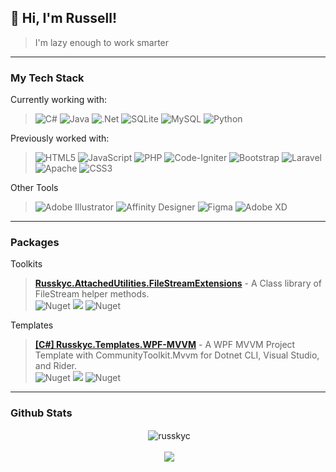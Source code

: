 ## **👋 Hi, I'm Russell!**

>I'm lazy enough to work smarter
***
### **My Tech Stack**

Currently working with:
>![C#](https://img.shields.io/badge/c%23-%23239120.svg?style=flat&logo=c-sharp&logoColor=white&color=1f72de) ![Java](https://img.shields.io/badge/java-%23ED8B00.svg?style=flat&logo=java&logoColor=white&color=1f72de) ![.Net](https://img.shields.io/badge/.NET-5C2D91?style=flat&logo=.net&logoColor=white&color=1f72de) ![SQLite](https://img.shields.io/badge/sqlite-%2307405e.svg?style=flat&logo=sqlite&logoColor=white&color=1f72de) ![MySQL](https://img.shields.io/badge/mysql-%2300f.svg?style=flat&logo=mysql&logoColor=white&color=1f72de) ![Python](https://img.shields.io/badge/python-3670A0?style=flat&logo=python&logoColor=white&color=1f72de)

Previously worked with: 
>![HTML5](https://img.shields.io/badge/html5-%23E34F26.svg?style=flat&logo=html5&logoColor=white&color=1f72de) ![JavaScript](https://img.shields.io/badge/javascript-%23323330.svg?style=flat&logo=javascript&logoColor=white&color=1f72de) ![PHP](https://img.shields.io/badge/php-%23777BB4.svg?style=flat&logo=php&logoColor=white&color=1f72de) ![Code-Igniter](https://img.shields.io/badge/CodeIgniter-%23EF4223.svg?style=flat&logo=codeIgniter&logoColor=white&color=1f72de) ![Bootstrap](https://img.shields.io/badge/bootstrap-%23563D7C.svg?style=flat&logo=bootstrap&logoColor=white&color=1f72de) ![Laravel](https://img.shields.io/badge/laravel-%23FF2D20.svg?style=flat&logo=laravel&logoColor=white&color=1f72de) ![Apache](https://img.shields.io/badge/apache-%23D42029.svg?style=flat&logo=apache&logoColor=white&color=1f72de) ![CSS3](https://img.shields.io/badge/css3-%231572B6.svg?style=flat&logo=css3&logoColor=white&color=1f72de) 

Other Tools
>![Adobe Illustrator](https://img.shields.io/badge/adobeillustrator-%23FF9A00.svg?style=flat&logo=adobeillustrator&logoColor=white&color=1f72de) ![Affinity Designer](https://img.shields.io/badge/affinitydesginer-%231B72BE.svg?style=flat&logo=affinity-designer&logoColor=white&color=1f72de) ![Figma](https://img.shields.io/badge/figma-%23F24E1E.svg?style=flat&logo=figma&logoColor=white&color=1f72de) ![Adobe XD](https://img.shields.io/badge/Adobe%20XD-470137?style=flat&logo=Adobe%20XD&logoColor=white&color=1f72de)

***
### **Packages**
Toolkits
>**[Russkyc.AttachedUtilities.FileStreamExtensions](https://www.nuget.org/packages/Russkyc.AttachedUtilities.FileStreamExtensions/)** - A Class library of FileStream helper methods.\
>![Nuget](https://img.shields.io/nuget/v/Russkyc.AttachedUtilities.FileStreamExtensions?color=1f72de)
>![](https://img.shields.io/badge/DotNetCore-2.0-1f72de)
>![Nuget](https://img.shields.io/nuget/dt/Russkyc.AttachedUtilities.FileStreamExtensions?color=1f72de&label=Downloads)

Templates
>**[[C#] Russkyc.Templates.WPF-MVVM](https://www.nuget.org/packages/Russkyc.Templates.WPF-MVVM/)** - A WPF MVVM Project Template with CommunityToolkit.Mvvm for Dotnet CLI, Visual Studio, and Rider.\
>![Nuget](https://img.shields.io/nuget/v/Russkyc.Templates.WPF-MVVM?color=1f72de)
>![](https://img.shields.io/badge/DotNetCore-2.0-1f72de)
>![Nuget](https://img.shields.io/nuget/dt/Russkyc.Templates.WPF-MVVM?color=1f72de&label=Downloads)
***
### **Github Stats**

<p align="center">&nbsp;<img align="center" src="https://github-readme-stats.vercel.app/api?username=russkyc&card_width=350&count_private=true&show_icons=true&hide_rank=true&locale=en&bg_color=0d1117&border_color=2e79da&text_color=ffffff&title_color=ffffff&icon_color=2e79da" alt="russkyc" /></p>
<p align="center">&nbsp;<img align="center" src="https://github-readme-stats.vercel.app/api/top-langs/?username=russkyc&hide=java&layout=compact&bg_color=0d1117&border_color=2e79da&text_color=ffffff&title_color=ffffff&icon_color=2e79da"></p>


